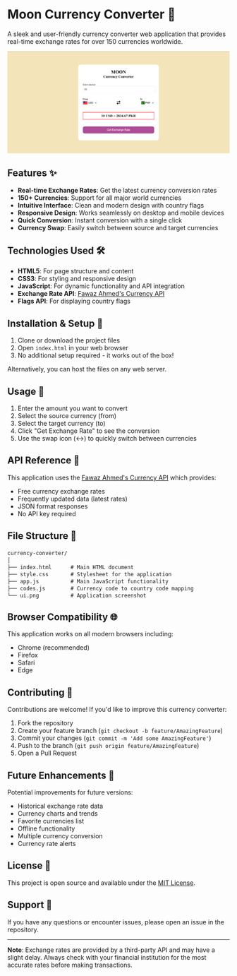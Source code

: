 # Moon Currency Converter 🌙

A sleek and user-friendly currency converter web application that provides real-time exchange rates for over 150 currencies worldwide.

![Currency Converter UI](ui.png)

## Features ✨

- **Real-time Exchange Rates**: Get the latest currency conversion rates
- **150+ Currencies**: Support for all major world currencies
- **Intuitive Interface**: Clean and modern design with country flags
- **Responsive Design**: Works seamlessly on desktop and mobile devices
- **Quick Conversion**: Instant conversion with a single click
- **Currency Swap**: Easily switch between source and target currencies

## Technologies Used 🛠️

- **HTML5**: For page structure and content
- **CSS3**: For styling and responsive design
- **JavaScript**: For dynamic functionality and API integration
- **Exchange Rate API**: [Fawaz Ahmed's Currency API](https://github.com/fawazahmed0/currency-api)
- **Flags API**: For displaying country flags

## Installation & Setup 🚀

1. Clone or download the project files
2. Open `index.html` in your web browser
3. No additional setup required - it works out of the box!

Alternatively, you can host the files on any web server.

## Usage 📝

1. Enter the amount you want to convert
2. Select the source currency (from)
3. Select the target currency (to)
4. Click "Get Exchange Rate" to see the conversion
5. Use the swap icon (↔) to quickly switch between currencies

## API Reference 🔌

This application uses the [Fawaz Ahmed's Currency API](https://github.com/fawazahmed0/currency-api) which provides:
- Free currency exchange rates
- Frequently updated data (latest rates)
- JSON format responses
- No API key required

## File Structure 📁

```
currency-converter/
│
├── index.html      # Main HTML document
├── style.css       # Stylesheet for the application
├── app.js          # Main JavaScript functionality
├── codes.js        # Currency code to country code mapping
└── ui.png          # Application screenshot
```

## Browser Compatibility 🌐

This application works on all modern browsers including:
- Chrome (recommended)
- Firefox
- Safari
- Edge

## Contributing 🤝

Contributions are welcome! If you'd like to improve this currency converter:

1. Fork the repository
2. Create your feature branch (`git checkout -b feature/AmazingFeature`)
3. Commit your changes (`git commit -m 'Add some AmazingFeature'`)
4. Push to the branch (`git push origin feature/AmazingFeature`)
5. Open a Pull Request

## Future Enhancements 🔮

Potential improvements for future versions:
- Historical exchange rate data
- Currency charts and trends
- Favorite currencies list
- Offline functionality
- Multiple currency conversion
- Currency rate alerts

## License 📄

This project is open source and available under the [MIT License](LICENSE).

## Support 💬

If you have any questions or encounter issues, please open an issue in the repository.

---

**Note**: Exchange rates are provided by a third-party API and may have a slight delay. Always check with your financial institution for the most accurate rates before making transactions.
